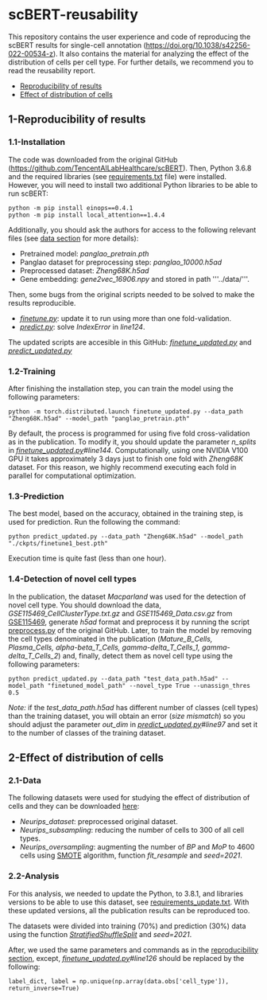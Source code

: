 # scBERT-reusability
This repository contains the user experience and code of reproducing the scBERT results for single-cell annotation (https://doi.org/10.1038/s42256-022-00534-z). It also contains the material for analyzing the effect of the distribution of cells per cell type. For further details, we recommend you to read the reusability report.

* [Reproducibility of results](#1-reproducibility-of-results)
* [Effect of distribution of cells](#2-effect-of-distribution-of-cells)

## 1-Reproducibility of results
### 1.1-Installation
The code was downloaded from the original GitHub (https://github.com/TencentAILabHealthcare/scBERT). Then, Python 3.6.8 and the required libraries (see [requirements.txt](https://github.com/TencentAILabHealthcare/scBERT/blob/master/requirements.txt) file) were installed. However, you will need to install two additional Python libraries to be able to run scBERT:
```	
python -m pip install einops==0.4.1
python -m pip install local_attention==1.4.4
```	
Additionally, you should ask the authors for access to the following relevant files (see [data section](https://github.com/TencentAILabHealthcare/scBERT#data) for more details):

* Pretrained model: *panglao_pretrain.pth*
* Panglao dataset for preprocessing step: *panglao_10000.h5ad*
* Preprocessed dataset: *Zheng68K.h5ad*
* Gene embedding: *gene2vec_16906.npy* and stored in path '''../data/'''.

Then, some bugs from the original scripts needed to be solved to make the results reproducible.
* *[finetune.py](https://github.com/TencentAILabHealthcare/scBERT/blob/master/finetune.py)*: update it to run using more than one fold-validation.
* *[predict.py](https://github.com/TencentAILabHealthcare/scBERT/blob/master/predict.py)*: solve *IndexError* in *line124*.

The updated scripts are accesible in this GitHub: *[finetune_updated.py](https://github.com/TranslationalBioinformaticsUnit/scbert-reusability/blob/main/finetune_updated.py)* and *[predict_updated.py](https://github.com/TranslationalBioinformaticsUnit/scbert-reusability/blob/main/predict_updated.py)*
### 1.2-Training
After finishing the installation step, you can train the model using the following parameters:
```
python -m torch.distributed.launch finetune_updated.py --data_path "Zheng68K.h5ad" --model_path "panglao_pretrain.pth"
```
By default, the process is programmed for using five fold cross-validation as in the publication. To modify it, you should update the parameter *n_splits* in *[finetune_updated.py](https://github.com/TranslationalBioinformaticsUnit/scbert-reusability/blob/main/finetune_updated.py)#line144*.
Computationally, using one NVIDIA V100 GPU it takes approximately 3 days just to finish one fold with *Zheng68K* dataset. For this reason, we highly recommend executing each fold in parallel for computational optimization.
### 1.3-Prediction
The best model, based on the accuracy, obtained in the training step, is used for prediction. Run the following the command:
```
python predict_updated.py --data_path "Zheng68K.h5ad" --model_path "./ckpts/finetune1_best.pth"
```
Execution time is quite fast (less than one hour).
### 1.4-Detection of novel cell types
In the publication, the dataset *Macparland* was used for the detection of novel cell type. You should download the data, *GSE115469_CellClusterType.txt.gz* and *GSE115469_Data.csv.gz* from [GSE115469](https://www.ncbi.nlm.nih.gov/geo/query/acc.cgi?acc=GSE115469), generate *h5ad* format and preprocess it by running the script [preprocess.py](https://github.com/TencentAILabHealthcare/scBERT/blob/master/preprocess.py) of the original GitHub. Later, to train the model by removing the cell types denominated in the publication (*Mature_B_Cells, Plasma_Cells, alpha-beta_T_Cells, gamma-delta_T_Cells_1, gamma-delta_T_Cells_2*) and, finally, detect them as novel cell type using the following parameters:
```
python predict_updated.py --data_path "test_data_path.h5ad" --model_path "finetuned_model_path" --novel_type True --unassign_thres 0.5  
```
*Note:* if the *test_data_path.h5ad* has different number of classes (cell types) than the training dataset, you will obtain an error (*size mismatch*) so you should adjust the parameter *out_dim* in *[predict_updated.py](https://github.com/TranslationalBioinformaticsUnit/scbert-reusability/blob/main/predict_updated.py)#line97* and set it to the number of classes of the training dataset.
## 2-Effect of distribution of cells
### 2.1-Data
The following datasets were used for studying the effect of distribution of cells and they can be downloaded [here](https://figshare.com/projects/scbert-reusability/157203):

* *Neurips_dataset*: preprocessed original dataset.
* *Neurips_subsampling*: reducing the number of cells to 300 of all cell types.
* *Neurips_oversampling*: augmenting the number of *BP* and *MoP* to 4600 cells using [SMOTE](https://imbalanced-learn.org/stable/references/generated/imblearn.over_sampling.SMOTE.html) algorithm, function *fit_resample* and *seed=2021*.
	
### 2.2-Analysis
For this analysis, we needed to update the Python, to 3.8.1, and libraries versions to be able to use this dataset, see [requirements_update.txt](https://github.com/TranslationalBioinformaticsUnit/scbert-reusability/blob/main/requirements_update.txt). With these updated versions, all the publication results can be reproduced too.

The datasets were divided into training (70%) and prediction (30%) data using the function *[StratifiedShuffleSplit](https://scikit-learn.org/stable/modules/generated/sklearn.model_selection.StratifiedShuffleSplit.html)* and *seed=2021*.

After, we used the same parameters and commands as in the [reproducibility section](#1-reproducibility-of-results), except, *[finetune_updated.py](https://github.com/TranslationalBioinformaticsUnit/scbert-reusability/blob/main/finetune_updated.py)#line126* should be replaced by the following:
```
label_dict, label = np.unique(np.array(data.obs['cell_type']), return_inverse=True)
```

